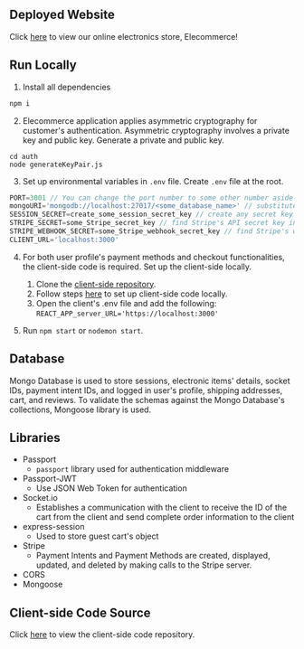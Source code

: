 ## Deployed Website 
Click [here](https://elecommerce.netlify.app/) to view our online electronics store, Elecommerce! 
## Run Locally

1. Install all dependencies

```js
npm i 
```
2. Elecommerce application applies asymmetric cryptography for customer's authentication. Asymmetric cryptography involves a private key and public key. Generate a private and public key. 
```
cd auth
node generateKeyPair.js
```
3. Set up environmental variables in ```.env``` file. Create ```.env``` file at the root.
```js
PORT=3001 // You can change the port number to some other number aside from port 3000; port 3000 is used for React client-side
mongoURI='mongodb://localhost:27017/<some_database_name>' // substitute some_database_name with the name of the Mongo database you choose
SESSION_SECRET=create_some_session_secret_key // create any secret key for the session store
STRIPE_SECRET=some_Stripe_secret_key // find Stripe's API secret key in your Stripe's dashboard (requires you to have a Stripe account)
STRIPE_WEBHOOK_SECRET=some_Stripe_webhook_secret_key // find Stripe's webhook secret key in your Stripe's dashboard
CLIENT_URL='localhost:3000'
```
4. For both user profile's payment methods and checkout functionalities, the client-side code is required. Set up the client-side locally.
    
    1. Clone the [client-side repository](https://github.com/krislee/ecommerce-frontend).
    2. Follow steps [here](https://github.com/krislee/ecommerce-frontend/blob/main/README.md#run-locally) to set up client-side code locally.
    3. Open the client's .env file and add the following:
        ```REACT_APP_server_URL='https://localhost:3000'```
5. Run ```npm start``` or ```nodemon start```.

## Database
Mongo Database is used to store sessions, electronic items' details, socket IDs, payment intent IDs, and logged in user's profile, shipping addresses, cart, and reviews. To validate the schemas against the Mongo Database's collections, Mongoose library is used.
## Libraries
- Passport
    - ```passport``` library used for authentication middleware
- Passport-JWT
    - Use JSON Web Token for authentication
- Socket.io
    - Establishes a communication with the client to receive the ID of the cart from the client and send complete order information to the client
- express-session 
    - Used to store guest cart's object
- Stripe
    - Payment Intents and Payment Methods are created, displayed, updated, and deleted by making calls to the Stripe server. 
- CORS
- Mongoose

## Client-side Code Source
Click [here](https://github.com/krislee/ecommerce-frontend) to view the client-side code repository.